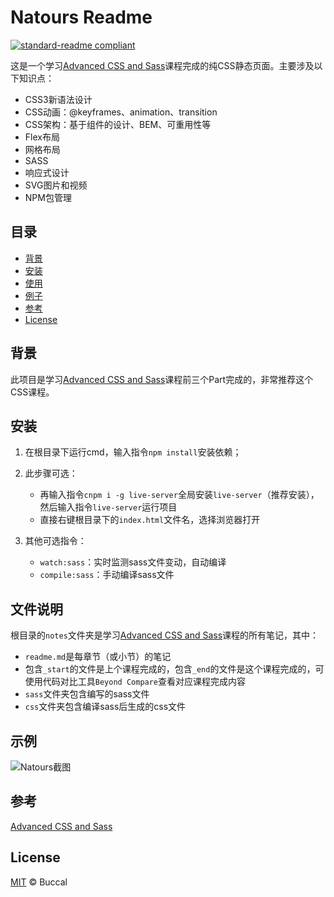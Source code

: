 # Natours Readme

[![standard-readme compliant](https://img.shields.io/badge/readme%20style-standard-brightgreen.svg?style=flat-square)](https://github.com/RichardLitt/standard-readme)

这是一个学习[Advanced CSS and Sass](https://www.udemy.com/course/advanced-css-and-sass/)课程完成的纯CSS静态页面。主要涉及以下知识点：

- CSS3新语法设计
- CSS动画：@keyframes、animation、transition
- CSS架构：基于组件的设计、BEM、可重用性等
- Flex布局
- 网格布局
- SASS
- 响应式设计
- SVG图片和视频
- NPM包管理

## 目录

- [背景](#背景)
- [安装](#安装)
- [使用](#使用)
- [例子](#例子)
- [参考](#参考)
- [License](#license)

## 背景

此项目是学习[Advanced CSS and Sass](https://www.udemy.com/course/advanced-css-and-sass/)课程前三个Part完成的，非常推荐这个CSS课程。

## 安装

1. 在根目录下运行cmd，输入指令`npm install`安装依赖；

2. 此步骤可选：
    - 再输入指令`cnpm i -g live-server`全局安装`live-server`（推荐安装），然后输入指令`live-server`运行项目
    - 直接右键根目录下的`index.html`文件名，选择浏览器打开

3. 其他可选指令：
    - `watch:sass`：实时监测sass文件变动，自动编译
    - `compile:sass`：手动编译sass文件

## 文件说明

根目录的`notes`文件夹是学习[Advanced CSS and Sass](https://www.udemy.com/course/advanced-css-and-sass/)课程的所有笔记，其中：
- `readme.md`是每章节（或小节）的笔记
- 包含`_start`的文件是上个课程完成的，包含`_end`的文件是这个课程完成的，可使用代码对比工具`Beyond Compare`查看对应课程完成内容
- `sass`文件夹包含编写的sass文件
- `css`文件夹包含编译sass后生成的css文件

## 示例

![Natours截图](https://raw.githubusercontent.com/Buccal/Natours/master/Screenshots/Natours示例截图.gif)

## 参考

[Advanced CSS and Sass](https://www.udemy.com/course/advanced-css-and-sass/)

## License

[MIT](LICENSE) © Buccal
